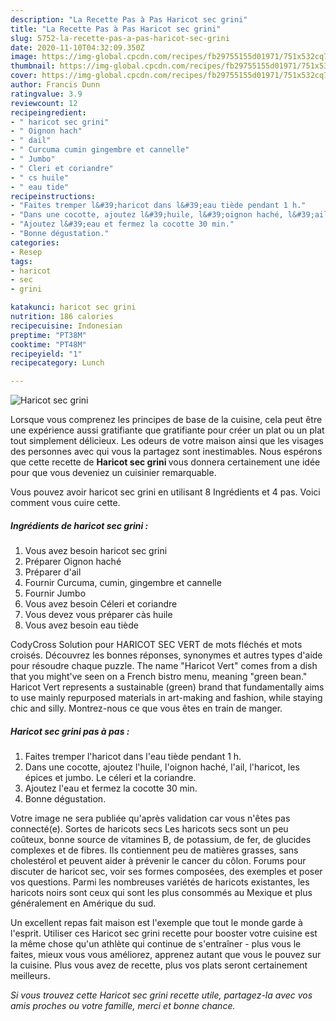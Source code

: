```yaml
---
description: "La Recette Pas à Pas Haricot sec grini"
title: "La Recette Pas à Pas Haricot sec grini"
slug: 5752-la-recette-pas-a-pas-haricot-sec-grini
date: 2020-11-10T04:32:09.350Z
image: https://img-global.cpcdn.com/recipes/fb29755155d01971/751x532cq70/haricot-sec-grini-photo-principale-de-la-recette.jpg
thumbnail: https://img-global.cpcdn.com/recipes/fb29755155d01971/751x532cq70/haricot-sec-grini-photo-principale-de-la-recette.jpg
cover: https://img-global.cpcdn.com/recipes/fb29755155d01971/751x532cq70/haricot-sec-grini-photo-principale-de-la-recette.jpg
author: Francis Dunn
ratingvalue: 3.9
reviewcount: 12
recipeingredient:
- " haricot sec grini"
- " Oignon hach"
- " dail"
- " Curcuma cumin gingembre et cannelle"
- " Jumbo"
- " Cleri et coriandre"
- " cs huile"
- " eau tide"
recipeinstructions:
- "Faites tremper l&#39;haricot dans l&#39;eau tiède pendant 1 h."
- "Dans une cocotte, ajoutez l&#39;huile, l&#39;oignon haché, l&#39;ail, l&#39;haricot, les épices et jumbo. Le céleri et la coriandre."
- "Ajoutez l&#39;eau et fermez la cocotte 30 min."
- "Bonne dégustation."
categories:
- Resep
tags:
- haricot
- sec
- grini

katakunci: haricot sec grini 
nutrition: 186 calories
recipecuisine: Indonesian
preptime: "PT38M"
cooktime: "PT48M"
recipeyield: "1"
recipecategory: Lunch

---
```



![Haricot sec grini](https://img-global.cpcdn.com/recipes/fb29755155d01971/751x532cq70/haricot-sec-grini-photo-principale-de-la-recette.jpg)

Lorsque vous comprenez les principes de base de la cuisine, cela peut être une expérience aussi gratifiante que gratifiante pour créer un plat ou un plat tout simplement délicieux. Les odeurs de votre maison ainsi que les visages des personnes avec qui vous la partagez sont inestimables. Nous espérons que cette recette de <strong> Haricot sec grini </strong> vous donnera certainement une idée pour que vous deveniez un cuisinier remarquable.

<!--inarticleads1-->

Vous pouvez avoir haricot sec grini en utilisant 8 Ingrédients et 4 pas. Voici comment vous cuire cette.

##### Ingrédients de haricot sec grini :

1. Vous avez besoin  haricot sec grini
1. Préparer  Oignon haché
1. Préparer  d&#39;ail
1. Fournir  Curcuma, cumin, gingembre et cannelle
1. Fournir  Jumbo
1. Vous avez besoin  Céleri et coriandre
1. Vous devez vous préparer  càs huile
1. Vous avez besoin  eau tiède


CodyCross Solution pour HARICOT SEC VERT de mots fléchés et mots croisés. Découvrez les bonnes réponses, synonymes et autres types d&#39;aide pour résoudre chaque puzzle. The name &#34;Haricot Vert&#34; comes from a dish that you might&#39;ve seen on a French bistro menu, meaning &#34;green bean.&#34; Haricot Vert represents a sustainable (green) brand that fundamentally aims to use mainly repurposed materials in art-making and fashion, while staying chic and silly. Montrez-nous ce que vous êtes en train de manger. 

<!--inarticleads2-->

##### Haricot sec grini pas à pas :

1. Faites tremper l&#39;haricot dans l&#39;eau tiède pendant 1 h.
1. Dans une cocotte, ajoutez l&#39;huile, l&#39;oignon haché, l&#39;ail, l&#39;haricot, les épices et jumbo. Le céleri et la coriandre.
1. Ajoutez l&#39;eau et fermez la cocotte 30 min.
1. Bonne dégustation.


Votre image ne sera publiée qu&#39;après validation car vous n&#39;êtes pas connecté(e). Sortes de haricots secs Les haricots secs sont un peu coûteux, bonne source de vitamines B, de potassium, de fer, de glucides complexes et de fibres. Ils contiennent peu de matières grasses, sans cholestérol et peuvent aider à prévenir le cancer du côlon. Forums pour discuter de haricot sec, voir ses formes composées, des exemples et poser vos questions. Parmi les nombreuses variétés de haricots existantes, les haricots noirs sont ceux qui sont les plus consommés au Mexique et plus généralement en Amérique du sud. 

<!--inarticleads1-->

<p>
Un excellent repas fait maison est l'exemple que tout le monde garde à l'esprit. Utiliser ces Haricot sec grini recette pour booster votre cuisine est la même chose qu'un athlète qui continue de s'entraîner - plus vous le faites, mieux vous vous améliorez, apprenez autant que vous le pouvez sur la cuisine. Plus vous avez de recette, plus vos plats seront certainement meilleurs.
</p>

<p>
<i>Si vous trouvez cette Haricot sec grini recette utile, partagez-la avec vos amis proches ou votre famille, merci et bonne chance.</i>
</p>
